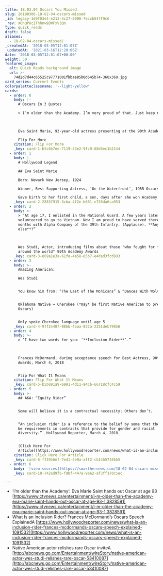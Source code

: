 ```yaml
---
title: 18.03.04 Oscars You Missed
slug: 20180306-18-02-04-oscars-missed
_id: legacy-1d9f03e4-e213-4c27-8098-7eccb847f9c6
_rev: XOnQP8cIThhnw9BWFxV3Qn
type: quick_reads
draft: false
aliases:
  - 18-02-04-oscars-missed/
_createdAt: '2018-03-05T12:01:07Z'
_updatedAt: '2021-03-16T12:28:06Z'
date: '2018-03-05T12:01:07+00:00'
weight: 50
featured_image:
  alt: Quick Reads background image
  url: >-
    74d2d7d44c65525c97771001fbbae85b0d645b74-360x360.jpg
card_series: Current Events
colorpaletteclassname: '--light-yellow'
cards:
  - order: 0
    body: |-
      # Oscars In 3 Quotes

      > I’m older than the Academy. I’m very proud of that. Just keep moving.”  
        
        
        
      Eva Saint Marie, 93-year-old actress presenting at the 90th Academy Award.

      Flip For More
    citation: Flip For More
    _key: card-1-b5c0b7ee-7119-43e2-9fc9-88d6ec1b2144
  - order: 1
    body: |-
      # Hollywood Legend

      ## Eva Saint Marie

      Born: Newark New Jersey, 1924

      Winner, Best Supporting Actress, ‘On the Waterfront’, 1955 Oscars

      Gave birth to her first child, a son, days after she won Academy Award
    _key: card-2-28837915-3cba-4f2e-b681-e738da6ca953
  - order: 2
    body: >-
      > “At age 17, I enlisted in the National Guard. A few years later, I
      volunteered to go to Vietnam. Now I am proud to have served there for 12
      months with Alpha Company of the 39th Infantry. (Applause). **Anyone
      else**?”  
        
        
        
      Wes Studi, Actor, introducing films about those "who fought for freedom
      around the world" 90th Academy Awards
    _key: card-3-869a1e3a-61fe-4a58-85b7-e4dad3fcd883
  - order: 3
    body: >-
      Amazing American:  

      Wes Studi


      You know him from: “The Last of The Mohicans” & “Dances With Wolves”


      Oklahoma Native – Cherokee (*may* be first Native American to present at
      Oscars)


      Only spoke Cherokee language until age 5
    _key: card-4-9ff2e48f-88bb-4baa-832a-2251deb798b6
  - order: 4
    body: >-
      > ‘I have two words for you: ‘**Inclusion Rider**‘.”  
        
        
        
      Frances McDormand, during acceptance speech for Best Actress, 90th Academy
      Awards, March 4, 2018


      Flip For What It Means
    citation: Flip For What It Means
    _key: card-5-b5b091a9-6991-4d11-94cb-66718cfc4c59
  - order: 5
    body: >-
      ## AKA: “Equity Rider”


      Some will believe it is a contractual necessity; Others don’t.


      “An inclusion rider is a reference to the belief by some that there should
      be requirements in contracts that provide for gender and racial
      diversity.” _Hollywood Reporter, March 4, 2018_


      [Click Here For
      Article](https://www.hollywoodreporter.com/news/what-is-an-inclusion-rider-frances-mcdormands-oscars-speech-explained-1091532)
    citation: Click Here For Article
    _key: card-6-ff39b6ef-7ed1-4e9a-aff2-cb14b57356b5
  - order: 6
    body: '[view sources](https://smarthernews.com/18-02-04-oscars-missed/)'
    _key: card-10-742ad9fb-f9bf-447a-9a62-af3ff170c5ec

---
```

* ‘I’m older than the Academy’: Eva Marie Saint hands out Oscar at age 93 [https://www.ctvnews.ca/entertainment/i-m-older-than-the-academy-eva-marie-saint-hands-out-oscar-at-age-93-1.3828591](https://www.ctvnews.ca/entertainment/i-m-older-than-the-academy-eva-marie-saint-hands-out-oscar-at-age-93-1.3828591)
* What Is an Inclusion Rider? Frances McDormand’s Oscars Speech ExplainedA [https://www.hollywoodreporter.com/news/what-is-an-inclusion-rider-frances-mcdormands-oscars-speech-explained-1091532](https://www.hollywoodreporter.com/news/what-is-an-inclusion-rider-frances-mcdormands-oscars-speech-explained-1091532)
* Native American actor relishes rare Oscar inviteA [http://abcnews.go.com/Entertainment/wireStory/native-american-actor-wes-studi-relishes-rare-oscar-53410087](http://abcnews.go.com/Entertainment/wireStory/native-american-actor-wes-studi-relishes-rare-oscar-53410087)
